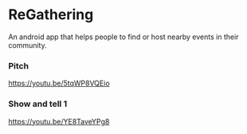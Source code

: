 # ReGathering
An android app that helps people to find or host nearby events in their community.


### Pitch
https://youtu.be/5tqWP8VQEio

### Show and tell 1
https://youtu.be/YE8TaveYPg8
